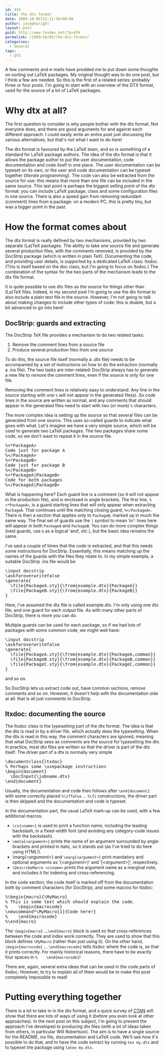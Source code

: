 ```yaml
---
id: 434
title: The dtx format
date: 2009-10-05T22:11:50+00:00
author: josephwright
layout: post
guid: http://www.texdev.net/?p=434
permalink: /2009/10/05/the-dtx-format/
categories:
  - General
tags:
  - DTX
---
```

A few comments and e-mails have prodded me to put down some thoughts on sorting out LaTeX packages. My original thought was to do one post, but I think a few are needed. So this is the first of a related series: probably three or four posts. I'm going to start with an overview of the DTX format, used for the source of a lot of LaTeX packages.
<h1>Why dtx at all?</h1>
The first question to consider is why people bother with the dtx format. Not everyone does, and there are good arguments for and against each different approach. I could easily write an entire post just discussing the various alternatives, but that's not what I want to do here!

The dtx format is favoured by the LaTeX team, and so is something of a standard for LaTeX package authors. The idea of the dtx format is that it allows the package author to put the user documentation, code documentation and code itself in one place.  The user documentation can be typeset on its own, or the user and code documentation can be typeset together (<em>literate programming</em>). The code can also be extracted from the source for use: this means that more than one file can be included in the same source. This last point is perhaps the biggest selling point of the dtx format: you can include LaTeX package, class and some configuration files in one source. There is also a speed gain from removing redundant (comment) lines from a package: on a modern PC, this is pretty tiny, but was a bigger point in the past.
<h1>How the format comes about</h1>
The dtx format is really defined by two mechanisms, provided by two separate (La)TeX packages. The ability to take one source file and generate several production files, with the comments removed, is provided by the DocStrip package (which is written in plain TeX). Documenting the code, and providing user details, is supported by a dedicated LaTeX class: ltxdoc. (This is itself based on the doc class, but I'm going to focus on ltxdoc.) The combination of the syntax for the two parts of the mechanism leads to the dtx file format.

It is quite possible to use dtx files as the source for things other than (La)TeX files. Indeed, in my second post I'm going to use the dtx format to also include a plain text file in the source. However, I'm not going to talk about making changes to include other types of code: this is doable, but a bit advanced to go into here!
<h2>DocStrip: guards and extracting</h2>
The DocStrip TeX file provides a mechanism to do two related tasks:
<ol>
	<li>Remove the comment lines from a source file</li>
	<li>Produce several production files from one source</li>
</ol>
To do this, the source file itself (normally a .dtx file) needs to be accompanied by a set of instructions on how to do the extraction (normally a .ins file). The two tasks are inter-related: DocStrip always has to generate a new file to remove the comment lines, even if the source is only for one file.

Removing the comment lines is relatively easy to understand. Any line in the source starting with one <code>%</code> will not appear in the generated file(s). So code lines in the source are written as normal, and any comments that should appear in the generated files need to start with two (or more) <code>%</code> characters.

The more complex idea is setting up the source so that several files can be generated from one source. This uses so-called guards to indicate what goes with what. Let's imagine we have a very simple source, which will be used to generate two LaTeX packages. The two packages share some code, so we don't want to repeat it in the source file.
<pre>%&lt;*PackageA&gt;
Code just for package A
%&lt;/PackageA&gt;
%&lt;*PackageB&gt;
Code just for package B
%&lt;/PackageB&gt;
%&lt;*PackageA|PackageB&gt;
Code for both packages
%&lt;/PackageA|PackageB&gt;</pre>
What is happening here? Each guard line is a comment (so it will not appear in the production file), and is enclosed in angle brackets. The first line, <code>%&lt;*PackageA&gt;</code>, is a guard starting lines that will only appear when extracting <code>PackageA</code>. That continues until the matching closing guard, <code>%&lt;/PackageA&gt;</code>. There is then a section that applies only to <code>PackageB</code>, marked up in much the same way. The final set of guards use the <code>|</code> symbol to mean ‘or’: lines here will appear in both <code>PackageA</code> and <code>PackageB</code>. You can do more complex things (nest guards, use <code>&amp;</code> as a logical ‘and’, <em>etc</em>.), but the basic idea remains the same.

I've said a couple of times that the code is extracted, and that this needs some instructions for DocStrip. Essentially, this means matching up the names of the guards with the files they relate to. In my simple example, a suitable DocStrip .ins file would be
<pre>\input docstrip
\askforoverwritefalse
\generate{
  \file{PackageA.sty}{\from{example.dtx}{PackageA}}
  \file{PackageB.sty}{\from{example.dtx}{PackageB}}
}</pre>
Here, I've assumed the dtx file is called example.dtx. I'm only using one dtx file, and one guard for each output file. As with many other parts of DocStrip, there is more you can do.

Multiple guards can be used for each package, so if we had lots of packages with some common code, we might well have:
<pre>\input docstrip
\askforoverwritefalse
\generate{
  \file{PackageA.sty}{\from{example.dtx}{PackageA,common}}
  \file{PackageB.sty}{\from{example.dtx}{PackageB,common}}
  \file{PackageC.sty}{\from{example.dtx}{PackageC,common}}
}</pre>
and so on.

So DocStrip lets us extract code out, have common sections, remove comments and so on. However, it doesn't help with the documentation side at all: that is all just comments to DocStrip.
<h2>ltxdoc: documenting the source</h2>
The ltxdoc class is the typesetting part of the dtx format. The idea is that the dtx is read in by a driver file, which actually does the typesetting. When the dtx is read in this way, the comment characters are ignored, meaning that what DocStrip sees as comments are the source for typesetting the dtx. In practice, most dtx files are written so that the driver is part of the dtx itself. The driver part of a dtx is normally very simple
<pre>\documentclass{ltxdoc}
% Perhaps some \usepackage instructions
\begin{document}
  \DocInput{\jobname.dtx}
\end{document}</pre>
Usually, the documentation and code then follows after <code>\end{document}</code>: with some correctly placed <code>%\iffalse</code> … <code>%\fi</code> constructions, the driver part is then skipped and the documentation and code is typeset.

In the documentation part, the usual LaTeX mark-up can be used, with a few additional macros.
<ul>
	<li><code>\cs{<em>&lt;name&gt;</em>}</code> is used to print a function name, including the leading backslash, in a fixed-width font (and avoiding any category-code issues with the backslash).</li>
	<li><code>\meta{<em>&lt;argument&gt;</em>}</code> prints the name of an argument surrounded by angle brackets and printed in italic, so it stands out (as I've tried to do here using HTML!).</li>
	<li>\marg{<em>&lt;argument&gt;</em>} and <code>\oarg{<em>&lt;argument&gt;</em>}</code> print mandatory and optional arguments as ‘{<em>&lt;argument&gt;</em>}’ and ‘[<em>&lt;argument&gt;</em>]’, respectively.</li>
	<li><code>\DescribeMacro <em>&lt;csname&gt;</em></code> prints the argument name as a marginal note, and includes it for indexing and cross-referencing.</li>
</ul>
In the code section, the code itself is marked off from the documentation both by comment characters (for DocStrip), and some macros for ltxdoc:
<pre>%\begin{macro}{\MyMacro}
% This is some text which should explain the code.
%    \begin{macrocode}
\newcommand*\MyMacro[1]{Code here!}
%    \end{macrocode}
%\end{macro}</pre>
The <code>\begin{macro}</code> …<code>\end{macro}</code> block is used so that cross-references between the code and index work correctly. They are used to show that this block defines <code>\MyMacro</code> (rather than just using it). On the other hand, <code>\begin{macrocode}</code> … <code>\end{macrocode}</code> tells ltxdoc where the code is, so that it prints correctly. For mainly historical reasons, there have to be exactly four spaces in <code>%    \end{macrocode}</code>!

There are, again, several extra ideas that can be used in the code parts of ltxdoc. However, to try to explain all of them would be to make this post completely impossible to read!
<h1>Putting everything together</h1>
There is a lot to take in in the dtx format, and a quick survey of <a title="The Comprehensive TeX Archive Network" href="http://www.ctan.org">CTAN</a> will show that there are lots of ways of using it (before you even look at other approaches). In the next post on this subject, I'm going to present the approach I've developed to producing dtx files (with a lot of ideas taken from others, in particular Will Robertson). The aim is to have a single source for the README, ins file, documentation and LaTeX code. We'll see how it's possible to do that, and to have the code extract by running <code>tex my.dtx</code> and to typeset the package using <code>latex my.dtx</code>.